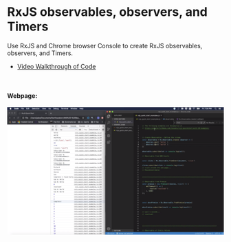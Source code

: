 RxJS observables, observers, and Timers
================

Use RxJS and Chrome browser Console to create RxJS observables,
observers, and Timers.

  - [Video Walkthrough of
    Code](https://northwestern.hosted.panopto.com/Panopto/Pages/Viewer.aspx?id=3c0afc74-4ebd-4983-a80e-aaf2002210b8)

<br>

#### Webpage:

![page](https://raw.githubusercontent.com/papagorgio23/Northwestern/master/440%20-%20Application%20Engineering/Angular%20RxJS/RxJS.png)
